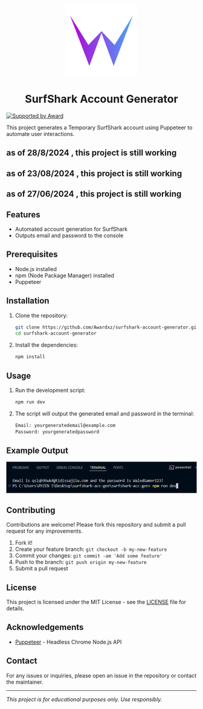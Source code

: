 <div align="center">
  <img src="https://raw.githubusercontent.com/Awardxz/waledFPS/main/waled.ico?token=GHSAT0AAAAAACMF2E7TWT3GAWEVLHUAEAMIZR6WXRA" width="190">
  <h1>SurfShark Account Generator</h1>
</div>


[![Supported by Award](https://img.shields.io/badge/Supported%20by-Award-blue)](https://github.com/Awardxz)

This project generates a Temporary SurfShark account using Puppeteer to automate user interactions.



## as of 28/8/2024  , this project is still working
## as of 23/08/2024 , this project is still working

## as of 27/06/2024 , this project is still working

## Features

- Automated account generation for SurfShark
- Outputs email and password to the console

## Prerequisites

- Node.js installed
- npm (Node Package Manager) installed
- Puppeteer

## Installation

1. Clone the repository:

    ```sh
    git clone https://github.com/Awardxz/surfshark-account-generator.git
    cd surfshark-account-generator
    ```

2. Install the dependencies:

    ```sh
    npm install
    ```

## Usage

1. Run the development script:

    ```sh
    npm run dev
    ```

2. The script will output the generated email and password in the terminal:

    ```sh
    Email: yourgeneratedemail@example.com
    Password: yourgeneratedpassword
    ```

## Example Output

![Example Output](https://raw.githubusercontent.com/Awardxz/surfshark-acc-gen/main/images-example/example.png?token=GHSAT0AAAAAACMF2E7SEJMICO4TSON37F72ZUPZZGQ)

## Contributing

Contributions are welcome! Please fork this repository and submit a pull request for any improvements.

1. Fork it!
2. Create your feature branch: `git checkout -b my-new-feature`
3. Commit your changes: `git commit -am 'Add some feature'`
4. Push to the branch: `git push origin my-new-feature`
5. Submit a pull request

## License

This project is licensed under the MIT License - see the [LICENSE](LICENSE) file for details.

## Acknowledgements

- [Puppeteer](https://github.com/puppeteer/puppeteer) - Headless Chrome Node.js API

## Contact

For any issues or inquiries, please open an issue in the repository or contact the maintainer.

---

*This project is for educational purposes only. Use responsibly.*
